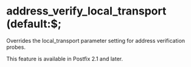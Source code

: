 # address_verify_local_transport (default:$; 


Overrides the local_transport parameter setting for address
verification probes.



This feature is available in Postfix 2.1 and later.



